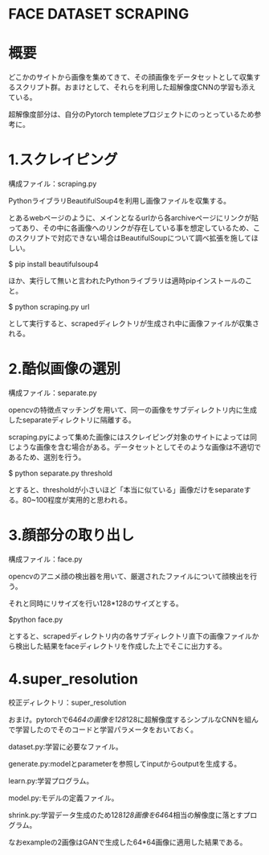 # FACE DATASET SCRAPING
# 概要
どこかのサイトから画像を集めてきて、その顔画像をデータセットとして収集するスクリプト群。おまけとして、それらを利用した超解像度CNNの学習も添えている。

超解像度部分は、自分のPytorch templeteプロジェクトにのっとっているため参考に。

# 1.スクレイピング
構成ファイル：scraping.py

PythonライブラリBeautifulSoup4を利用し画像ファイルを収集する。

とあるwebページのように、メインとなるurlから各archiveページにリンクが貼ってあり、その中に各画像へのリンクが存在している事を想定しているため、このスクリプトで対応できない場合はBeautifulSoupについて調べ拡張を施してほしい。

$ pip install beautifulsoup4

ほか、実行して無いと言われたPythonライブラリは適時pipインストールのこと。

$ python scraping.py url

として実行すると、scrapedディレクトリが生成され中に画像ファイルが収集される。

# 2.酷似画像の選別
構成ファイル：separate.py

opencvの特徴点マッチングを用いて、同一の画像をサブディレクトリ内に生成したseparateディレクトリに隔離する。

scraping.pyによって集めた画像にはスクレイピング対象のサイトによっては同じような画像を含む場合がある。データセットとしてそのような画像は不適切であるため、選別を行う。

$ python separate.py threshold

とすると、thresholdが小さいほど「本当に似ている」画像だけをseparateする。80~100程度が実用的と思われる。

# 3.顔部分の取り出し
構成ファイル：face.py

opencvのアニメ顔の検出器を用いて、厳選されたファイルについて顔検出を行う。

それと同時にリサイズを行い128*128のサイズとする。

$python face.py

とすると、scrapedディレクトリ内の各サブディレクトリ直下の画像ファイルから検出した結果をfaceディレクトリを作成した上でそこに出力する。

# 4.super_resolution
校正ディレクトリ：super_resolution

おまけ。pytorchで64*64の画像を128*128に超解像度するシンプルなCNNを組んで学習したのでそのコードと学習パラメータをおいておく。

dataset.py:学習に必要なファイル。

generate.py:modelとparameterを参照してinputからoutputを生成する。

learn.py:学習プログラム。

model.py:モデルの定義ファイル。

shrink.py:学習データ生成のため128*128画像を64*64相当の解像度に落とすプログラム。

なおexampleの2画像はGANで生成した64*64画像に適用した結果である。
